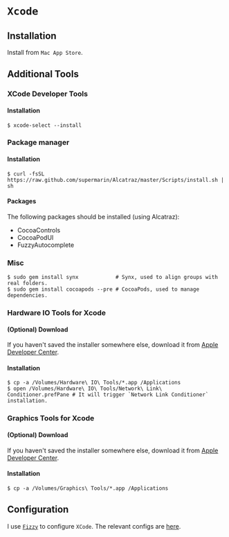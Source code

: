 # `Xcode`

## Installation

Install from `Mac App Store`.

## Additional Tools

### XCode Developer Tools

#### Installation

```ShellSession
$ xcode-select --install
```

### Package manager

#### Installation

```ShellSession
$ curl -fsSL https://raw.github.com/supermarin/Alcatraz/master/Scripts/install.sh | sh
```

#### Packages

The following packages should be installed (using Alcatraz):
* CocoaControls
* CocoaPodUI
* FuzzyAutocomplete

### Misc

```ShellSession
$ sudo gem install synx            # Synx, used to align groups with real folders.
$ sudo gem install cocoapods --pre # CocoaPods, used to manage dependencies.
```

### Hardware IO Tools for Xcode

#### (Optional) Download

If you haven't saved the installer somewhere else, download it from [Apple Developer Center](https://developer.apple.com/downloads/index.action).

#### Installation

```ShellSession
$ cp -a /Volumes/Hardware\ IO\ Tools/*.app /Applications
$ open /Volumes/Hardware\ IO\ Tools/Network\ Link\ Conditioner.prefPane # It will trigger `Network Link Conditioner` installation.
```

### Graphics Tools for Xcode

#### (Optional) Download

If you haven't saved the installer somewhere else, download it from [Apple Developer Center](https://developer.apple.com/downloads/index.action).

#### Installation

```ShellSession
$ cp -a /Volumes/Graphics\ Tools/*.app /Applications
```

## Configuration

I use [`Fizzy`](https://github.com/alem0lars/fizzy) to configure `XCode`.
The relevant configs are [here](https://github.com/alem0lars/configs/tree/master/xcode).
